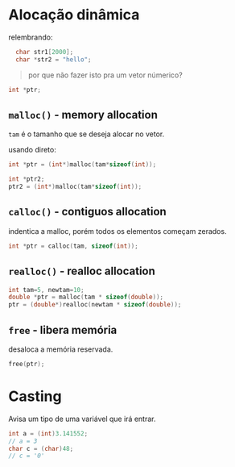 # Alocação dinâmica

relembrando:
```c
  char str1[2000];
  char *str2 = "hello";
```

> por que não fazer isto pra um vetor númerico?

```c
int *ptr;
```

## `malloc()` - memory allocation

`tam` é o tamanho que se deseja alocar no vetor.

usando direto:
```c
int *ptr = (int*)malloc(tam*sizeof(int));

int *ptr2;
ptr2 = (int*)malloc(tam*sizeof(int));
```

## `calloc()` - contiguos allocation

indentica a malloc, porém todos os elementos começam zerados.

```c
int *ptr = calloc(tam, sizeof(int));
```

## `realloc()` - realloc allocation

```c
int tam=5, newtam=10;
double *ptr = malloc(tam * sizeof(double));
ptr = (double*)realloc(newtam * sizeof(double));
```

## `free` - libera memória

desaloca a memória reservada.

```c
free(ptr);
```

# Casting

Avisa um tipo de uma variável que irá entrar.

```c
int a = (int)3.141552;
// a = 3
char c = (char)48;
// c = '0'
```
